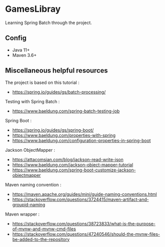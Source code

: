 # GamesLibray

Learning Spring Batch through the project.

## Config

- Java 11+
- Maven 3.6+

## Miscellaneous helpful resources

The project is based on this tutorial :
- https://spring.io/guides/gs/batch-processing/

Testing with Spring Batch :
- https://www.baeldung.com/spring-batch-testing-job

Spring Boot :
- https://spring.io/guides/gs/spring-boot/
- https://www.baeldung.com/properties-with-spring
- https://www.baeldung.com/configuration-properties-in-spring-boot

Jackson ObjectMapper :
- https://attacomsian.com/blog/jackson-read-write-json
- https://www.baeldung.com/jackson-object-mapper-tutorial
- https://www.baeldung.com/spring-boot-customize-jackson-objectmapper

Maven naming convention :
- https://maven.apache.org/guides/mini/guide-naming-conventions.html
- https://stackoverflow.com/questions/3724415/maven-artifact-and-groupid-naming

Maven wrapper :
- https://stackoverflow.com/questions/38723833/what-is-the-purpose-of-mvnw-and-mvnw-cmd-files
- https://stackoverflow.com/questions/47240546/should-the-mvnw-files-be-added-to-the-repository
